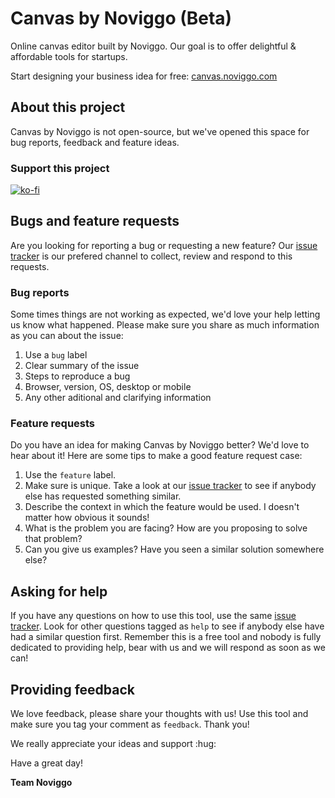 # Canvas by Noviggo (Beta)
Online canvas editor built by Noviggo. Our goal is to offer delightful &amp; affordable tools for startups.

Start designing your business idea for free: [canvas.noviggo.com](http://canvas.noviggo.com)


 


## About this project

Canvas by Noviggo is not open-source, but we've opened this space for bug reports, feedback and feature ideas.

### Support this project

[![ko-fi](https://www.ko-fi.com/img/githubbutton_sm.svg)](https://ko-fi.com/Z8Z01AD6S)

## Bugs and feature requests

Are you looking for reporting a bug or requesting a new feature? Our [issue tracker](https://github.com/noviggo/canvas.nvg/issues) is our prefered channel to collect, review and respond to this requests.

### Bug reports

Some times things are not working as expected, we'd love your help letting us know what happened. Please make sure you share as much information as you can about the issue:
1. Use a <code>bug</code> label
2. Clear summary of the issue
2. Steps to reproduce a bug
3. Browser, version, OS, desktop or mobile
4. Any other aditional and clarifying information

### Feature requests

Do you have an idea for making Canvas by Noviggo better? We'd love to hear about it! Here are some tips to make a good feature request case:
1. Use the <code>feature</code> label.
2. Make sure is unique. Take a look at our [issue tracker](https://github.com/noviggo/canvas.nvg/issues) to see if anybody else has requested something similar.
3. Describe the context in which the feature would be used. I doesn't matter how obvious it sounds!
4. What is the problem you are facing? How are you proposing to solve that problem?
5. Can you give us examples? Have you seen a similar solution somewhere else?

## Asking for help

If you have any questions on how to use this tool, use the same [issue tracker](https://github.com/noviggo/canvas.nvg/issues). Look for other questions tagged as <code>help</code> to see if anybody else have had a similar question first. Remember this is a free tool and nobody is fully dedicated to providing help, bear with us and we will respond as soon as we can!

## Providing feedback

We love feedback, please share your thoughts with us! Use this tool and make sure you tag your comment as <code>feedback</code>. Thank you!

We really appreciate your ideas and support :hug:

Have a great day!

**Team Noviggo**
